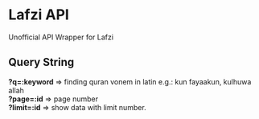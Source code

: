 # Lafzi API
Unofficial API Wrapper for Lafzi

## Query String
**?q=:keyword** => finding quran vonem in latin e.g.: kun fayaakun, kulhuwa allah<br/>
**?page=:id** => page number<br/>
**?limit=:id** =>  show data with limit number. 
